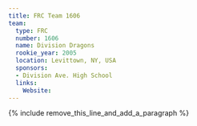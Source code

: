 ```yaml
---
title: FRC Team 1606
team:
  type: FRC
  number: 1606
  name: Division Dragons
  rookie_year: 2005
  location: Levittown, NY, USA
  sponsors:
  - Division Ave. High School
  links:
    Website:
---
```


{% include remove_this_line_and_add_a_paragraph %}